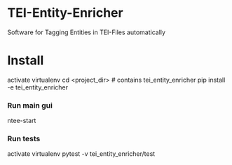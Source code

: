 # TEI-Entity-Enricher
Software for Tagging Entities in TEI-Files automatically

# Install
activate virtualenv
cd <project_dir>  # contains tei_entity_enricher
pip install -e tei_entity_enricher
### Run main gui
ntee-start
### Run tests
activate virtualenv
pytest -v tei_entity_enricher/test